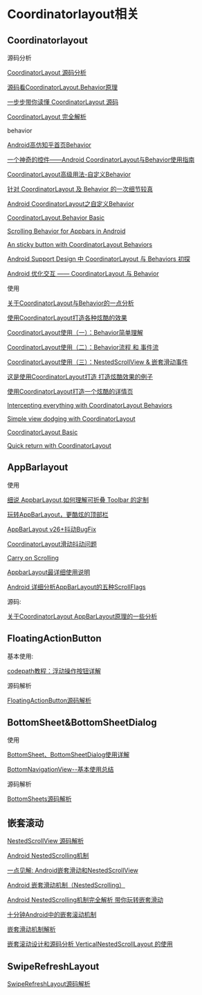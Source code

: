 # Coordinatorlayout相关

## Coordinatorlayout

源码分析

[CoordinatorLayout 源码分析](https://github.com/desmond1121/AndroidSdkSourceAnalysis/blob/master/article/CoordinatorLayout%E6%BA%90%E7%A0%81%E8%A7%A3%E6%9E%90.md)

[源码看CoordinatorLayout.Behavior原理](https://blog.csdn.net/qibin0506/article/details/50377592)

[一步步带你读懂 CoordinatorLayout 源码](https://blog.csdn.net/gdutxiaoxu/article/details/71616547)

[CoordinatorLayout 完全解析](https://www.jianshu.com/p/4a77ae4cd82f)

behavior

[Android高仿知乎首页Behavior](https://www.jianshu.com/p/2974d8ffc3a5)

[一个神奇的控件——Android CoordinatorLayout与Behavior使用指南](https://www.jianshu.com/p/488283f74e69)

[CoordinatorLayout高级用法-自定义Behavior](https://blog.csdn.net/qibin0506/article/details/50290421)

[针对 CoordinatorLayout 及 Behavior 的一次细节较真](https://frank909.blog.csdn.net/article/details/73076458)

[Android CoordinatorLayout之自定义Behavior](https://www.jianshu.com/p/b987fad8fcb4)

[CoordinatorLayout.Behavior Basic](https://medium.com/@zoha131/coordinatorlayout-behavior-basic-fd9c10d3c6e3)

[Scrolling Behavior for Appbars in Android](https://android.jlelse.eu/scrolling-behavior-for-appbars-in-android-41aff9c5c468)

[An sticky button with CoordinatorLayout Behaviors](https://medium.com/androidxx/an-sticky-button-with-coordinatorlayout-behaviors-bb16b03de4d8)

[Android Support Design 中 CoordinatorLayout 与 Behaviors 初探](https://segmentfault.com/a/1190000002888109)

[Android 优化交互 —— CoordinatorLayout 与 Behavior](https://segmentfault.com/a/1190000005024216)

使用

[关于CoordinatorLayout与Behavior的一点分析](https://www.jianshu.com/p/a506ee4afecb)

[使用CoordinatorLayout打造各种炫酷的效果](https://www.jianshu.com/p/f09723b7e887)

[CoordinatorLayout使用（一）：Behavior简单理解](https://www.jianshu.com/p/e8f14a1f16a3)

[CoordinatorLayout使用（二）：Behavior流程 和 事件流](https://www.jianshu.com/p/f267fdbda794)

[CoordinatorLayout使用（三）：NestedScrollView & 嵌套滑动事件](https://www.jianshu.com/p/760c08f0fded)

[这是使用CoordinatorLayout打造 打造炫酷效果的例子](https://github.com/gdutxiaoxu/CoordinatorLayoutExample)

[使用CoordinatorLayout打造一个炫酷的详情页](https://www.jianshu.com/p/5287d090e777)

[Intercepting everything with CoordinatorLayout Behaviors](https://medium.com/androiddevelopers/intercepting-everything-with-coordinatorlayout-behaviors-8c6adc140c26)

[Simple view dodging with CoordinatorLayout](https://medium.com/@rusinikita/simple-view-dodging-with-coordinatorlayout-f13cc32e0de6)

[CoordinatorLayout Basic](https://android.jlelse.eu/coordinatorlayout-basic-8040c74cf426)

[Quick return with CoordinatorLayout](https://medium.com/@bherbst/quick-return-with-recyclerview-e70c8da9b4c1)

## AppBarlayout

使用

[细说 AppbarLayout,如何理解可折叠 Toolbar 的定制](https://blog.csdn.net/briblue/article/details/77075198)

[玩转AppBarLayout，更酷炫的顶部栏](https://www.jianshu.com/p/d159f0176576)

[AppBarLayout v26+抖动BugFix](https://www.jianshu.com/p/2924f32e8c22)

[CoordinatorLayout滑动抖动问题](https://juejin.im/post/5cfdfc74518825063257e5a2)

[Carry on Scrolling](https://chris.banes.dev/2017/06/09/carry-on-scrolling/)

[AppbarLayout最详细使用说明](https://www.jianshu.com/p/94ceeb8bbf87)

[Android 详细分析AppBarLayout的五种ScrollFlags](https://www.jianshu.com/p/7caa5f4f49bd)

源码:

[关于CoordinatorLayout AppBarLayout原理的一些分析](https://www.jianshu.com/p/cef61247fd30)

## FloatingActionButton

基本使用:

[codepath教程：浮动操作按钮详解](http://jcodecraeer.com/a/anzhuokaifa/androidkaifa/2015/0718/3197.html)

源码解析

[FloatingActionButton源码解析](https://github.com/Rowandjj/my_awesome_blog/blob/master/fab_anlysis/README.md)

## BottomSheet&BottomSheetDialog

使用

[BottomSheet、BottomSheetDialog使用详解](https://www.jianshu.com/p/0a7383e0ad0f)

[BottomNavigationView--基本使用总结](https://www.jianshu.com/p/aa499cc64f72)

源码解析

[BottomSheets源码解析](https://github.com/android-cjj/SourceAnalysis)

## 嵌套滚动

[NestedScrollView 源码解析](https://github.com/xmuSistone/boringArticles/blob/master/NestedScrollView.md)

[Android NestedScrolling机制](https://www.jianshu.com/p/aff5e82f0174)

[一点见解: Android嵌套滑动和NestedScrollView](https://www.jianshu.com/p/1806ed9737f6)

[Android 嵌套滑动机制（NestedScrolling）](https://segmentfault.com/a/1190000002873657)

[Android NestedScrolling机制完全解析 带你玩转嵌套滑动](https://blog.csdn.net/lmj623565791/article/details/52204039)

[十分钟Android中的嵌套滚动机制](https://www.jianshu.com/p/bc6d703e7ca9)

[嵌套滑动机制解析](https://blog.csdn.net/lmj623565791/article/details/52204039)

[嵌套滚动设计和源码分析 VerticalNestedScrollLayout 的使用](https://blog.klmobile.app/2018/04/03/vertical-nested-scroll-layout/)

## SwipeRefreshLayout

[SwipeRefreshLayout源码解析](https://github.com/hanks-zyh/SwipeRefreshLayout/blob/master/README.md)


